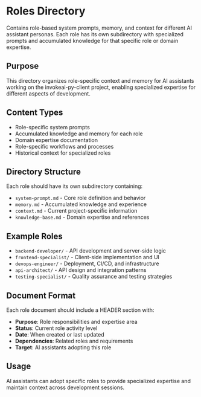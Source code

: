 # Roles Directory

Contains role-based system prompts, memory, and context for different AI assistant personas. Each role has its own subdirectory with specialized prompts and accumulated knowledge for that specific role or domain expertise.

## Purpose
This directory organizes role-specific context and memory for AI assistants working on the invokeai-py-client project, enabling specialized expertise for different aspects of development.

## Content Types
- Role-specific system prompts
- Accumulated knowledge and memory for each role
- Domain expertise documentation
- Role-specific workflows and processes
- Historical context for specialized roles

## Directory Structure
Each role should have its own subdirectory containing:
- `system-prompt.md` - Core role definition and behavior
- `memory.md` - Accumulated knowledge and experience
- `context.md` - Current project-specific information
- `knowledge-base.md` - Domain expertise and references

## Example Roles
- `backend-developer/` - API development and server-side logic
- `frontend-specialist/` - Client-side implementation and UI
- `devops-engineer/` - Deployment, CI/CD, and infrastructure
- `api-architect/` - API design and integration patterns
- `testing-specialist/` - Quality assurance and testing strategies

## Document Format
Each role document should include a HEADER section with:
- **Purpose**: Role responsibilities and expertise area
- **Status**: Current role activity level
- **Date**: When created or last updated
- **Dependencies**: Related roles and requirements
- **Target**: AI assistants adopting this role

## Usage
AI assistants can adopt specific roles to provide specialized expertise and maintain context across development sessions.
